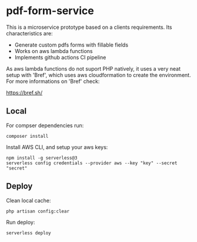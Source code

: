 # pdf-form-service

<p>
This is a microservice prototype based on a clients requirements. Its characteristics are:
</p>

<ul>
<li>Generate custom pdfs forms with fillable fields</li>
<li>Works on aws lambda functions</li>
<li>Implements github actions CI pipeline</li>
</ul>

<p>As aws lambda functions do not suport PHP natively, it uses a very neat setup with 'Bref', which uses aws cloudformation to create the environment. For more informations on 'Bref' check:</p>

<a href="https://bref.sh/">https://bref.sh/</a>

## Local

For compser dependencies run:

    composer install

Install AWS CLI, and setup your aws keys:

    npm install -g serverless@3
    serverless config credentials --provider aws --key "key" --secret "secret"

## Deploy

Clean local cache:

    php artisan config:clear

Run deploy:

    serverless deploy

 
